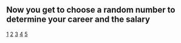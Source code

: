 ## Now you get to choose a random number to determine your career and the salary 
[1](careers/athlete.md) [2](careers/police.md) [3](careers/scientist.md) [4](careers/teacher.md) [5](careers/doctor.md) 